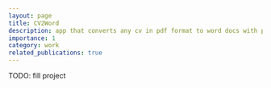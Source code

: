 ```yaml
---
layout: page
title: CV2Word
description: app that converts any cv in pdf format to word docs with pre-designed templates
importance: 1
category: work
related_publications: true
---
```


TODO: fill project
